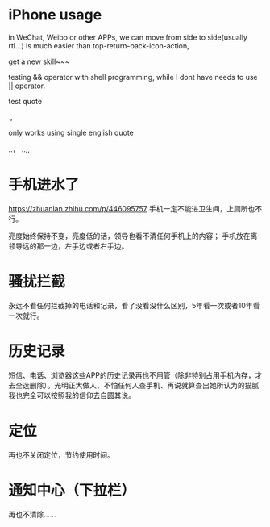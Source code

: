 # iPhone usage
in WeChat, Weibo or other APPs, we can move from side to side(usually rtl...) is much easier than
top-return-back-icon-action,

get a new skill~~~

testing && operator with shell programming, while I dont have needs to use || operator.

test quote

.,

only works using single english quote

..，
..,,

# 手机进水了
<https://zhuanlan.zhihu.com/p/446095757>
手机一定不能进卫生间，上厕所也不行。

亮度始终保持不变，亮度低的话，领导也看不清任何手机上的内容；
手机放在离领导远的那一边，左手边或者右手边。

# 骚扰拦截

永远不看任何拦截掉的电话和记录，看了没看没什么区别，5年看一次或者10年看一次就行。

# 历史记录

短信、电话、浏览器这些APP的历史记录再也不用管（除非特别占用手机内存，才去全选删除）。光明正大做人、不怕任何人查手机、再说就算查出她所认为的猫腻我也完全可以按照我的信仰去自圆其说。

# 定位

再也不关闭定位，节约使用时间。

# 通知中心（下拉栏）

再也不清除……
